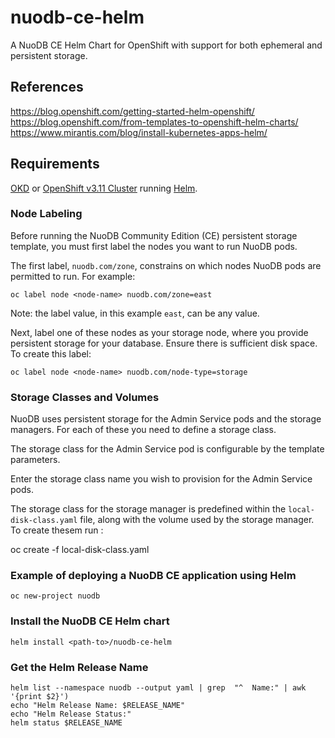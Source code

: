 # nuodb-ce-helm

A NuoDB CE Helm Chart for OpenShift with support for both ephemeral and persistent storage.

## References

https://blog.openshift.com/getting-started-helm-openshift/
https://blog.openshift.com/from-templates-to-openshift-helm-charts/
https://www.mirantis.com/blog/install-kubernetes-apps-helm/

## Requirements

[OKD](https://www.okd.io) or [OpenShift v3.11 Cluster](https://docs.openshift.com/container-platform/3.11/welcome/index.html) running [Helm](https://helm.sh/).

### Node Labeling

Before running the NuoDB Community Edition (CE) persistent storage template,
you must first label the nodes you want to run NuoDB pods.

The first label, `nuodb.com/zone`, constrains on which nodes NuoDB pods are
permitted to run. For example:

    oc label node <node-name> nuodb.com/zone=east

Note: the label value, in this example `east`, can be any value.

Next, label one of these nodes as your storage node, where you provide persistent
storage for your database. Ensure there is sufficient disk space. To create this label:

    oc label node <node-name> nuodb.com/node-type=storage

### Storage Classes and Volumes

NuoDB uses persistent storage for the Admin Service pods and the storage managers. For each of these you need to define a storage class.

The storage class for the Admin Service pod is configurable by the template parameters.

Enter the storage class name you wish to provision for the Admin Service pods.

The storage class for the storage manager is predefined within the `local-disk-class.yaml` file, along with the volume used by the storage manager. To create thesem run :

   oc create -f local-disk-class.yaml

### Example of deploying a NuoDB CE application using Helm

    oc new-project nuodb

### Install the NuoDB CE Helm chart

    helm install <path-to>/nuodb-ce-helm

### Get the Helm Release Name

    helm list --namespace nuodb --output yaml | grep  "^  Name:" | awk '{print $2}')
    echo "Helm Release Name: $RELEASE_NAME"
    echo "Helm Release Status:"
    helm status $RELEASE_NAME
